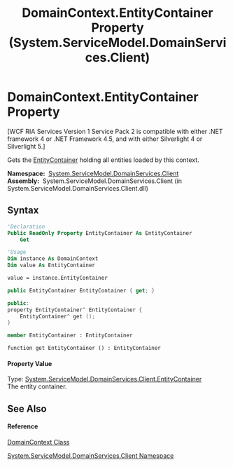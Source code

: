 ﻿---
title: DomainContext.EntityContainer Property  (System.ServiceModel.DomainServices.Client)
TOCTitle: EntityContainer Property
ms:assetid: P:System.ServiceModel.DomainServices.Client.DomainContext.EntityContainer
ms:mtpsurl: https://msdn.microsoft.com/en-us/library/system.servicemodel.domainservices.client.domaincontext.entitycontainer(v=VS.91)
ms:contentKeyID: 28754730
ms.date: 01/27/2012
mtps_version: v=VS.91
f1_keywords:
- System.ServiceModel.DomainServices.Client.DomainContext.EntityContainer
- System.ServiceModel.DomainServices.Client.DomainContext.get_EntityContainer
dev_langs:
- CSharp
- JScript
- VB
- FSharp
- c++
api_location:
- System.ServiceModel.DomainServices.Client.dll
api_name:
- System.ServiceModel.DomainServices.Client.DomainContext.EntityContainer
- System.ServiceModel.DomainServices.Client.DomainContext.get_EntityContainer
api_type:
- Managed
topic_type:
- apiref
- kbSyntax
product_family_name: VS
ROBOTS: INDEX,FOLLOW
---

# DomainContext.EntityContainer Property

\[WCF RIA Services Version 1 Service Pack 2 is compatible with either .NET framework 4 or .NET Framework 4.5, and with either Silverlight 4 or Silverlight 5.\]

Gets the [EntityContainer](ff422965\(v=vs.91\).md) holding all entities loaded by this context.

**Namespace:**  [System.ServiceModel.DomainServices.Client](ff422479\(v=vs.91\).md)  
**Assembly:**  System.ServiceModel.DomainServices.Client (in System.ServiceModel.DomainServices.Client.dll)

## Syntax

``` vb
'Declaration
Public ReadOnly Property EntityContainer As EntityContainer
    Get
```

``` vb
'Usage
Dim instance As DomainContext
Dim value As EntityContainer

value = instance.EntityContainer
```

``` csharp
public EntityContainer EntityContainer { get; }
```

``` c++
public:
property EntityContainer^ EntityContainer {
    EntityContainer^ get ();
}
```

``` fsharp
member EntityContainer : EntityContainer
```

``` jscript
function get EntityContainer () : EntityContainer
```

#### Property Value

Type: [System.ServiceModel.DomainServices.Client.EntityContainer](ff422965\(v=vs.91\).md)  
The entity container.  

## See Also

#### Reference

[DomainContext Class](ff422732\(v=vs.91\).md)

[System.ServiceModel.DomainServices.Client Namespace](ff422479\(v=vs.91\).md)

